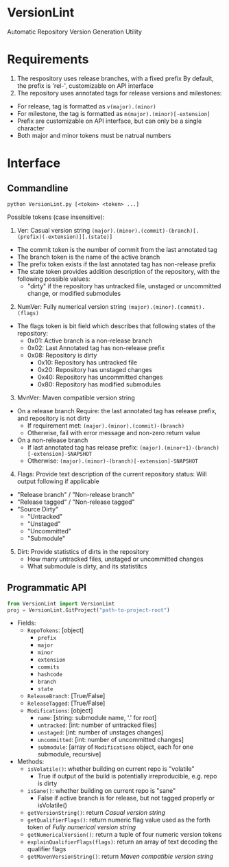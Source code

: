 # VersionLint
Automatic Repository Version Generation Utility

# Requirements
1. The respository uses release branches, with a fixed prefix
  By default, the prefix is 'rel-', customizable on API interface
2. The repository uses annotated tags for release versions and milestones:
  - For release, tag is formatted as `v(major).(minor)`
  - For milestone, the tag is formatted as `m(major).(minor)[-extension]`
  - Prefix are customizable on API interface, but can only be a single character
  - Both major and minor tokens must be natrual numbers

# Interface
## Commandline
```
python VersionLint.py [<token> <token> ...]
```

Possible tokens (case insensitive):
1. Ver: Casual version string `(major).(minor).(commit)-(branch)[.(prefix)(-extension)][.(state)]`
  - The commit token is the number of commit from the last annotated tag
  - The branch token is the name of the active branch
  - The prefix token exists if the last annotated tag has non-release prefix
  - The state token provides addition description of the repository, with the following possible values:
    - "dirty" if the repository has untracked file, unstaged or uncommitted change, or modified submodules
2. NumVer: Fully numerical version string `(major).(minor).(commit).(flags)`
  - The flags token is bit field which describes that following states of the repository:
    - 0x01: Active branch is a non-release branch
    - 0x02: Last Annotated tag has non-release prefix
    - 0x08: Repository is dirty
      - 0x10: Repository has untracked file
      - 0x20: Repository has unstaged changes
      - 0x40: Repository has uncommitted changes
      - 0x80: Repository has modified submodules
3. MvnVer: Maven compatible version string
  - On a release branch
    Require: the last annotated tag has release prefix, and repository is not dirty
    - If requirement met: `(major).(minor).(commit)-(branch)`
    - Otherwise, fail with error message and non-zero return value
  - On a non-release branch
    - If last annotated tag has release prefix: `(major).(minor+1)-(branch)[-extension]-SNAPSHOT`
    - Otherwise: `(major).(minor)-(branch)[-extension]-SNAPSHOT`
4. Flags: Provide text description of the current repository status:
  Will output following if applicable
  - "Release branch" / "Non-release branch"
  - "Release tagged" / "Non-release tagged"
  - "Source Dirty"
    - "Untracked"
    - "Unstaged"
    - "Uncommitted"
    - "Submodule"
5. Dirt: Provide statistics of dirts in the repository
   - How many untracked files, unstaged or uncommitted changes
   - What submodule is dirty, and its statistitcs


## Programmatic API
```python
from VersionLint import VersionLint
proj = VersionLint.GitProject("path-to-project-root")
```

- Fields:
  - `RepoTokens`: [object]
    - `prefix`
    - `major`
    - `minor`
    - `extension`
    - `commits`
    - `hashcode`
    - `branch`
    - `state`
  - `ReleaseBranch`: [True/False]
  - `ReleaseTagged`: [True/False]
  - `Modifications`: [object]
    - `name`: [string: submodule name, '.' for root]
    - `untracked`: [int: number of untracked files]
    - `unstaged`: [int: number of unstages changes]
    - `uncommitted`: [int: number of uncommitted changes]
    - `submodule`: [array of `Modifications` object, each for one submodule, recursive]
- Methods:
  - `isVolatile()`: whether building on current repo is "volatile"
    - True if output of the build is potentially irreproducible, e.g. repo is dirty
  - `isSane()`: whether building on current repo is "sane"
    - False if active branch is for release, but not tagged properly or isVolatile()
  - `getVersionString()`: return *Casual version string*
  - `getQualifierFlags()`: return numeric flag value used as the forth token of *Fully numerical version string*
  - `getNumericalVersion()`: return a tuple of four numeric version tokens
  - `explainQualifierFlags(flags)`: return an array of text decoding the qualifier flags
  - `getMavenVersionString()`: return *Maven compatible version string*

